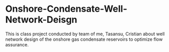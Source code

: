 # Onshore-Condensate-Well-Network-Deisgn
This is class project conducted by team of me, Tasansu, Cristian about well network design of the onshore gas condensate reservoirs to optimize flow assurance.
